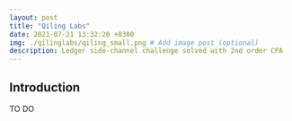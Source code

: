 ```yaml
---
layout: post
title: "Qiling Labs"
date: 2021-07-21 13:32:20 +0300
img: ./qilinglabs/qiling_small.png # Add image post (optional)
description: Ledger side-channel challenge solved with 2nd order CPA
---
```



## Introduction
TO DO